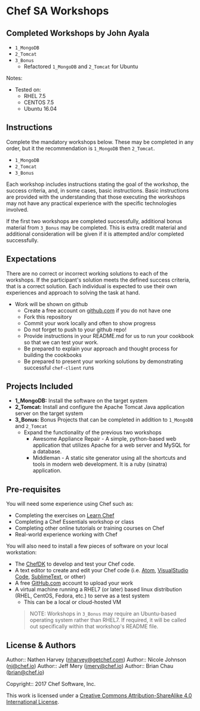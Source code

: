 # Chef SA Workshops

## Completed Workshops by John Ayala
* `1_MongoDB`
* `2_Tomcat`
* `3_Bonus`
  * Refactored `1_MongoDB` and `2_Tomcat` for Ubuntu

Notes:
* Tested on:
  * RHEL 7.5
  * CENTOS 7.5
  * Ubuntu 16.04


## Instructions

Complete the mandatory workshops below. These may be completed in any order, but it the recommendation is `1_MongoDB` then `2_Tomcat`.

* `1_MongoDB`
* `2_Tomcat`
* `3_Bonus`

Each workshop includes instructions stating the goal of the workshop, the success criteria, and, in some cases, basic instructions.  Basic instructions are provided with the understanding that those executing the workshops may not have any practical experience with the specific technologies involved.

If the first two workshops are completed successfully, additional bonus material from `3_Bonus` may be completed.  This is extra credit material and additional consideration will be given if it is attempted and/or completed successfully.

## Expectations

There are no correct or incorrect working solutions to each of the workshops.  If the participant's solution meets the defined success criteria, that is a correct solution.  Each individual is expected to use their own experiences and approach to solving the task at hand.

* Work will be shown on github
  * Create a free account on [github.com](https://github.com) if you do not have one
  * Fork this repository
  * Commit your work locally and often to show progress
  * Do not forget to push to your github repo!
  * Provide instructions in your README.md for us to run your cookbook so that we can test your work.
  * Be prepared to explain your approach and thought process for building the cookbooks
  * Be prepared to present your working solutions by demonstrating successful `chef-client` runs

## Projects Included

* **1_MongoDB:**  Install the software on the target system
* **2_Tomcat:**  Install and configure the Apache Tomcat Java application server on the target system
* **3_Bonus:**  Bonus Projects that can be completed in addition to `1_MongoDB` and `2_Tomcat`
  * Expand the functionality of the previous two workshops
    * Awesome Appliance Repair - A simple, python-based web application that utilizes Apache for a web server and MySQL for a database.
    * Middleman - A static site generator using all the shortcuts and tools in modern web development. It is a ruby (sinatra) application.

## Pre-requisites

You will need some experience using Chef such as:

* Completing the exercises on [Learn Chef](http://learn.chef.io)
* Completing a Chef Essentials workshop or class
* Completing other online tutorials or training courses on Chef
* Real-world experience working with Chef

You will also need to install a few pieces of software on your local workstation:

* The [ChefDK](https://downloads.chef.io/chefdk) to develop and test your Chef code.
* A text editor to create and edit your Chef code (i.e. [Atom](https://atom.io), [VisualStudio Code](https://code.visualstudio.com), [SublimeText](https://www.sublimetext.com), or other)
* A free [GitHub.com](https://github.com) account to upload your work
* A virtual machine running a RHEL7 (or later) based linux distribution (RHEL, CentOS, Fedora, etc.) to serve as a test system
  * This can be a local or cloud-hosted VM
  >NOTE: Workshops in `3_Bonus` may require an Ubuntu-based operating system rather than RHEL7.  If required, it will be called out specifically within that workshop's README file.


## License & Authors

Author:: Nathen Harvey (<nharvey@getchef.com>)
Author:: Nicole Johnson (<nj@chef.io>)
Author:: Jeff Mery (<jmery@chef.io>)
Author:: Brian Chau (<brian@chef.io>)

Copyright:: 2017 Chef Software, Inc.

This work is licensed under a [Creative Commons Attribution-ShareAlike 4.0 International License](http://creativecommons.org/licenses/by-sa/4.0/).
